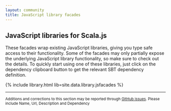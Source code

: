 ```yaml
---
layout: community
title: JavaScript library facades
---
```


## JavaScript libraries for Scala.js

These facades wrap existing JavaScript libraries, giving you type safe access to their functionality. Some of the
facades may only partially expose the underlying JavaScript library functionality, so make sure to check out the
details. To quickly start using one of these libraries, just click on the dependency clipboard button to get the
relevant SBT dependency definition.

{% include library.html lib=site.data.library.jsfacades %}

-------

<small markdown="1">Additions and corrections to this section may be reported through
[GitHub issues](https://github.com/scala-js/scala-js-website/issues). Please include Name, Url, Description and
Dependency</small>
